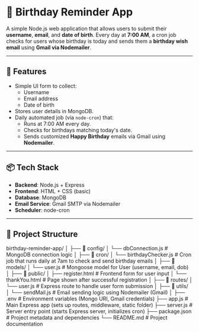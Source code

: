 # 🎂 Birthday Reminder App

A simple Node.js web application that allows users to submit their **username**, **email**, and **date of birth**. Every day at **7:00 AM**, a cron job checks for users whose birthday is today and sends them a **birthday wish email** using **Gmail via Nodemailer**.

---

## 🚀 Features

- Simple UI form to collect:
  - Username
  - Email address
  - Date of birth
- Stores user details in MongoDB.
- Daily automated job (via `node-cron`) that:
  - Runs at 7:00 AM every day.
  - Checks for birthdays matching today's date.
  - Sends customized **Happy Birthday** emails via Gmail using **Nodemailer**.

---

## 📦 Tech Stack

- **Backend**: Node.js + Express
- **Frontend**: HTML + CSS (basic)
- **Database**: MongoDB
- **Email Service**: Gmail SMTP via Nodemailer
- **Scheduler**: node-cron

---

## 📂 Project Structure

birthday-reminder-app/
│
├── 📁 config/
│   └── dbConnection.js            # MongoDB connection logic
│
├── 📁 cron/
│   └── birthdayChecker.js         # Cron job that runs daily at 7am to check and send birthday emails
│
├── 📁 models/
│   └── user.js                    # Mongoose model for User (username, email, dob)
│
├── 📁 public/
│   ├── register.html              # Frontend form for user input
│   └── thankYou.html              # Page shown after successful registration
│
├── 📁 routes/
│   └── user.js                    # Express route to handle user form submission
│
├── 📁 utils/
│   └── sendMail.js                # Email sending logic using Nodemailer (Gmail)
│
├── .env                           # Environment variables (Mongo URI, Gmail credentials)
├── app.js                         # Main Express app (sets up routes, middleware, static folder)
├── server.js                      # Server entry point (starts Express server, initializes cron)
├── package.json                   # Project metadata and dependencies
└── README.md                      # Project documentation
